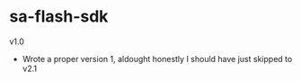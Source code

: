 sa-flash-sdk
============

v1.0
- Wrote a proper version 1, aldought honestly I should have just skipped to v2.1
